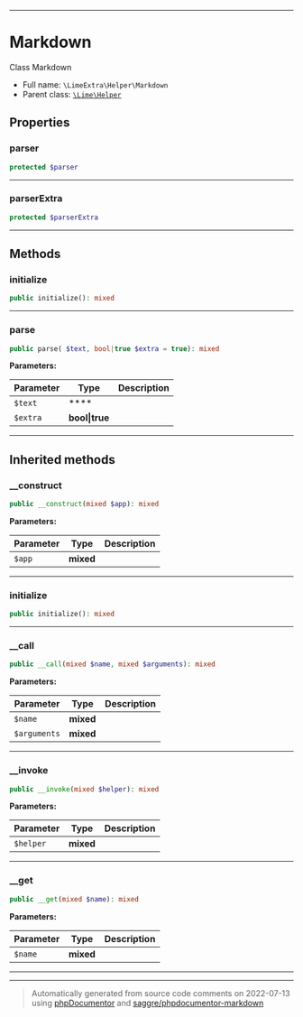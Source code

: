 ***

# Markdown

Class Markdown



* Full name: `\LimeExtra\Helper\Markdown`
* Parent class: [`\Lime\Helper`](../../Lime/Helper.md)



## Properties


### parser



```php
protected $parser
```






***

### parserExtra



```php
protected $parserExtra
```






***

## Methods


### initialize



```php
public initialize(): mixed
```











***

### parse



```php
public parse( $text, bool|true $extra = true): mixed
```








**Parameters:**

| Parameter | Type | Description |
|-----------|------|-------------|
| `$text` | **** |  |
| `$extra` | **bool&#124;true** |  |




***


## Inherited methods


### __construct



```php
public __construct(mixed $app): mixed
```








**Parameters:**

| Parameter | Type | Description |
|-----------|------|-------------|
| `$app` | **mixed** |  |




***

### initialize



```php
public initialize(): mixed
```











***

### __call



```php
public __call(mixed $name, mixed $arguments): mixed
```








**Parameters:**

| Parameter | Type | Description |
|-----------|------|-------------|
| `$name` | **mixed** |  |
| `$arguments` | **mixed** |  |




***

### __invoke



```php
public __invoke(mixed $helper): mixed
```








**Parameters:**

| Parameter | Type | Description |
|-----------|------|-------------|
| `$helper` | **mixed** |  |




***

### __get



```php
public __get(mixed $name): mixed
```








**Parameters:**

| Parameter | Type | Description |
|-----------|------|-------------|
| `$name` | **mixed** |  |




***


***
> Automatically generated from source code comments on 2022-07-13 using [phpDocumentor](http://www.phpdoc.org/) and [saggre/phpdocumentor-markdown](https://github.com/Saggre/phpDocumentor-markdown)
